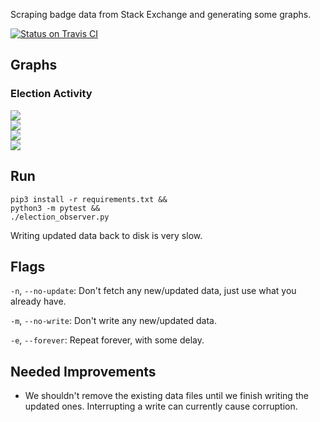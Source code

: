 Scraping badge data from Stack Exchange and generating some graphs.

[![Status on Travis CI](https://travis-ci.org/jeremybanks/badge-scraper.svg)](https://travis-ci.org/jeremybanks/badge-scraper)

## Graphs

### Election Activity

![](https://rawgit.com/jeremybanks/badge-scraper/master/images/election-5-6-both-cumulative.svg)  
![](https://rawgit.com/jeremybanks/badge-scraper/master/images/election-stackoverflow.com-6-both-per-hour.svg)  
![](https://rawgit.com/jeremybanks/badge-scraper/master/images/election-stackoverflow.com-5-both-per-hour.svg)  
![](https://rawgit.com/jeremybanks/badge-scraper/master/images/math-comparison-both-cumulative.svg)

## Run

    pip3 install -r requirements.txt &&
    python3 -m pytest &&
    ./election_observer.py

Writing updated data back to disk is very slow.

## Flags

`-n`, `--no-update`: Don't fetch any new/updated data, just use what you already have.

`-m`, `--no-write`: Don't write any new/updated data.

`-e`, `--forever`: Repeat forever, with some delay.

## Needed Improvements

- We shouldn't remove the existing data files until we finish writing the updated ones. Interrupting a write can currently cause corruption.

